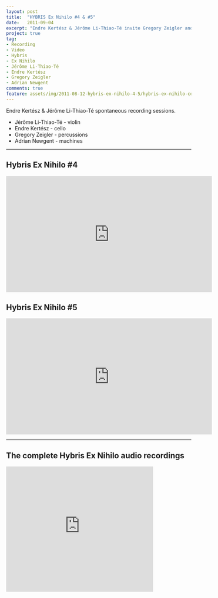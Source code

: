 ```yaml
---
layout: post
title:  "HYBRIS Ex Nihilo #4 & #5"
date:   2011-09-04
excerpt: "Endre Kertész & Jérôme Li-Thiao-Té invite Gregory Zeigler and Adrian Newgent. Cello, violin meet percussions & machines for some  improvisational recording sessions."
project: true
tag:
- Recording
- Video
- Hybris
- Ex Nihilo
- Jérôme Li-Thiao-Té
- Endre Kertész
- Gregory Zeigler
- Adrian Newgent
comments: true
feature: assets/img/2011-08-12-hybris-ex-nihilo-4-5/hybris-ex-nihilo-cover.jpg
---   
```


Endre Kertész & Jérôme Li-Thiao-Té spontaneous recording sessions.

* Jérôme Li-Thiao-Té - violin
* Endre Kertész - cello
* Gregory Zeigler - percussions
* Adrian Newgent - machines

---

## Hybris Ex Nihilo #4

<iframe width="560" height="315" src="https://www.youtube.com/embed/4ur-P5QROFs" frameborder="0" allowfullscreen></iframe>

## Hybris Ex Nihilo #5

<iframe width="560" height="315" src="https://www.youtube.com/embed/9G1umxsOYv0" frameborder="0" allowfullscreen></iframe>

---

## The complete Hybris Ex Nihilo audio recordings

<iframe style="border: 0; width: 400px; height: 340px;" src="http://bandcamp.com/EmbeddedPlayer/album=3727953077/size=large/bgcol=ffffff/linkcol=0687f5/artwork=small/transparent=true/" seamless><a href="http://music.jeromelithiaote.com/album/hybris-ex-nihilo-live">HYBRIS EX NIHILO (Live) by J3ZZ</a></iframe>
